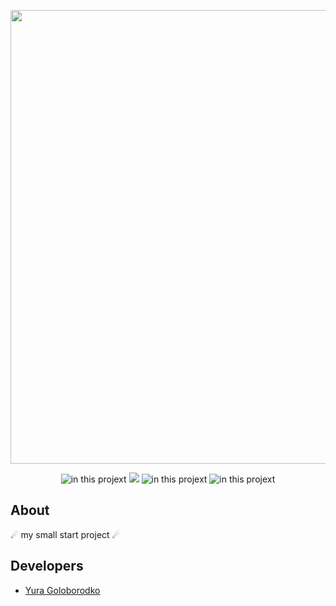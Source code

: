 <p align="center">
      <img src="https://www.tailwindtoolbox.com/components/modal.png" width="726">
</p>

<p align="center">
   <img src="https://img.shields.io/badge/includes-html-critical" alt="in this projext">
   <img src="https://img.shields.io/badge/includes-css-success">
   <img src="https://img.shields.io/badge/includes-js-orange" alt="in this projext">
   <img src="https://img.shields.io/badge/includes-ReactJS-blueviolet" alt="in this projext">
</p>

## About

☄ my small start project ☄

## Developers

- [Yura Goloborodko](https://github.com/iyuragoloborodko)
